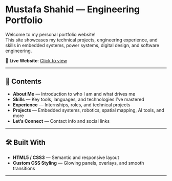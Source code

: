 # Mustafa Shahid — Engineering Portfolio

Welcome to my personal portfolio website!  
This site showcases my technical projects, engineering experience, and skills in embedded systems, power systems, digital design, and software engineering.

🚀 **Live Website**: [Click to view](https://gitmustafacode.github.io/Personal-Portfolio-Website/)

---

## 📁 Contents

- **About Me** — Introduction to who I am and what drives me  
- **Skills** — Key tools, languages, and technologies I’ve mastered  
- **Experience** — Internships, roles, and technical projects  
- **Projects** — Embedded systems, robotics, spatial mapping, AI tools, and more  
- **Let’s Connect** — Contact info and social links  

---

## 🛠️ Built With

- **HTML5 / CSS3** — Semantic and responsive layout   
- **Custom CSS Styling** — Glowing panels, overlays, and smooth transitions  

---
